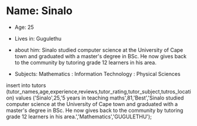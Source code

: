 # Name: Sinalo

- Age: 25

- Lives in: Gugulethu

- about him: Sinalo studied computer science at the University of Cape town and graduated with a master's degree in BSc.
  He now gives back to the community by tutoring grade 12 learners in his area.

- Subjects: Mathematics
  : Information Technology
  : Physical Sciences



insert into tutors (tutor_names,age,experience,reviews,tutor_rating,tutor_subject,tutros_location) values ('Sinalo',25,'5 years in teaching maths',81,'Best','Sinalo studied computer science at the University of Cape town and graduated with a master's degree in BSc. He now gives back to the community by tutoring grade 12 learners in his area.','Mathematics','GUGULETHU');
